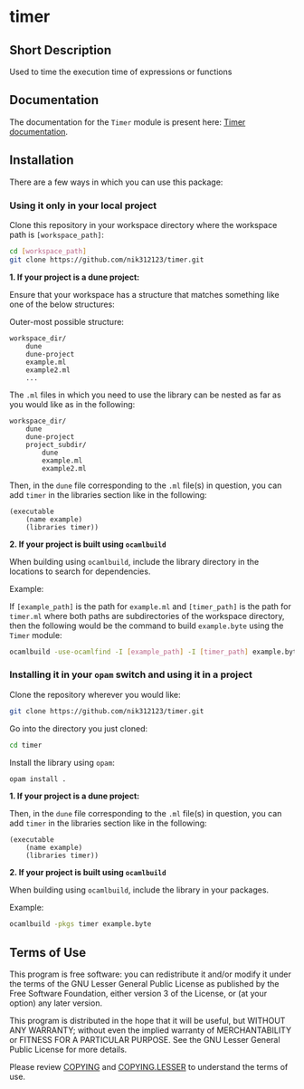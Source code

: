 # timer

## Short Description

Used to time the execution time of expressions or functions

## Documentation

The documentation for the `Timer` module is present here: [Timer documentation](https://nik312123.github.io/ocamlLibDocs/timer/Timer/).

## Installation

There are a few ways in which you can use this package:

### Using it only in your local project

Clone this repository in your workspace directory where the workspace path is `[workspace_path]`:

```bash
cd [workspace_path]
git clone https://github.com/nik312123/timer.git
```

**1\. If your project is a dune project:**

Ensure that your workspace has a structure that matches something like one of the below structures:

Outer-most possible structure:

```
workspace_dir/
    dune
    dune-project
    example.ml
    example2.ml
    ...
```

The `.ml` files in which you need to use the library can be nested as far as you would like as in the following:

```
workspace_dir/
    dune
    dune-project
    project_subdir/
        dune
        example.ml
        example2.ml
```

Then, in the `dune` file corresponding to the `.ml` file(s) in question, you can add `timer` in the libraries section like in the following:

```
(executable
    (name example)
    (libraries timer))
```

**2\. If your project is built using `ocamlbuild`**

When building using `ocamlbuild`, include the library directory in the locations to search for dependencies.

Example:

If `[example_path]` is the path for `example.ml` and `[timer_path]` is the path for `timer.ml` where both paths are subdirectories of the workspace directory, then the following would be the command to build `example.byte` using the `Timer` module:

```bash
ocamlbuild -use-ocamlfind -I [example_path] -I [timer_path] example.byte
```

### Installing it in your `opam` switch and using it in a project

Clone the repository wherever you would like:

```bash
git clone https://github.com/nik312123/timer.git
```

Go into the directory you just cloned:

```bash
cd timer
```

Install the library using `opam`:

```bash
opam install .
```

**1\. If your project is a dune project:**

Then, in the `dune` file corresponding to the `.ml` file(s) in question, you can add `timer` in the libraries section like in the following:

```
(executable
    (name example)
    (libraries timer))
```

**2\. If your project is built using `ocamlbuild`**

When building using `ocamlbuild`, include the library in your packages.

Example:

```bash
ocamlbuild -pkgs timer example.byte
```

## Terms of Use

This program is free software: you can redistribute it and/or modify
it under the terms of the GNU Lesser General Public License as published by
the Free Software Foundation, either version 3 of the License, or
(at your option) any later version.

This program is distributed in the hope that it will be useful,
but WITHOUT ANY WARRANTY; without even the implied warranty of
MERCHANTABILITY or FITNESS FOR A PARTICULAR PURPOSE.  See the
GNU Lesser General Public License for more details.

Please review [COPYING](COPYING) and [COPYING.LESSER](COPYING.LESSER) to understand the terms of use.
